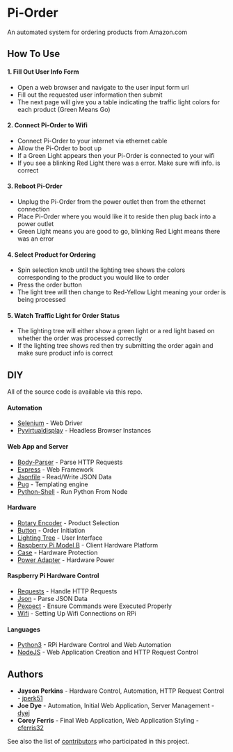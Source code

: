# Pi-Order

An automated system for ordering products from Amazon.com

## How To Use

#### 1. Fill Out User Info Form 
* Open a web browser and navigate to the user input form url
* Fill out the requested user information then submit
* The next page will give you a table indicating the traffic light colors for each product (Green Means Go)

#### 2. Connect Pi-Order to Wifi
* Connect Pi-Order to your internet via ethernet cable
* Allow the Pi-Order to boot up
* If a Green Light appears then your Pi-Order is connected to your wifi
* If you see a blinking Red Light there was a error. Make sure wifi info. is correct

#### 3. Reboot Pi-Order 
* Unplug the Pi-Order from the power outlet then from the ethernet connection
* Place Pi-Order where you would like it to reside then plug back into a power outlet
* Green Light means you are good to go, blinking Red Light means there was an error 

#### 4. Select Product for Ordering 
* Spin selection knob until the lighting tree shows the colors corresponding to the product you would like to order
* Press the order button
* The light tree will then change to Red-Yellow Light meaning your order is being processed

#### 5. Watch Traffic Light for Order Status
* The lighting tree will either show a green light or a red light based on whether the order was processed correctly
* If the lighting tree shows red then try submitting the order again and make sure product info is correct

## DIY
All of the source code is available via this repo.

#### Automation
* [Selenium](http://docs.seleniumhq.org/) - Web Driver
* [Pyvirtualdisplay](https://pypi.python.org/pypi/PyVirtualDisplay) - Headless Browser Instances

#### Web App and Server
* [Body-Parser](https://github.com/expressjs/body-parser) - Parse HTTP Requests
* [Express](http://expressjs.com/) - Web Framework
* [Jsonfile](https://www.npmjs.com/package/jsonfile) - Read/Write JSON Data
* [Pug](https://www.npmjs.com/package/pug) - Templating engine
* [Python-Shell](https://github.com/extrabacon/python-shell) - Run Python From Node

#### Hardware
* [Rotary Encoder](https://www.sunfounder.com/rotary-encoder-module.html) - Product Selection
* [Button](https://www.sunfounder.com/button-module.html) - Order Initiation 
* [Lighting Tree](https://www.amazon.com/gp/product/B00RIIGD30/ref=oh_aui_detailpage_o08_s00?ie=UTF8&psc=1) - User Interface
* [Raspberry Pi Model B](https://www.adafruit.com/products/998?gclid=COrEjMLNt9ACFQEEaQodHVwEfw) - Client Hardware Platform
* [Case](https://www.amazon.com/gp/product/B008VVXMK0/ref=oh_aui_detailpage_o05_s00?ie=UTF8&psc=1) - Hardware Protection
* [Power Adapter](https://www.amazon.com/gp/product/B007ZN5LE0/ref=oh_aui_detailpage_o04_s00?ie=UTF8&psc=1) - Hardware Power

#### Raspberry Pi Hardware Control
* [Requests](http://docs.python-requests.org/en/master/) - Handle HTTP Requests
* [Json](https://docs.python.org/2/library/json.html) - Parse JSON Data
* [Pexpect](https://pexpect.readthedocs.io/en/stable/) - Ensure Commands were Executed Properly
* [Wifi](https://wifi.readthedocs.io/en/latest/) - Setting Up Wifi Connections on RPi

#### Languages
* [Python3](https://www.python.org/) - RPi Hardware Control and Web Automation
* [NodeJS](https://www.nodejs.org/) - Web Application Creation and HTTP Request Control

## Authors

* **Jayson Perkins** - Hardware Control, Automation, HTTP Request Control - [jperk51](https://github.com/jperk51)
* **Joe Dye** - Automation, Initial Web Application, Server Management - [dyej](https://github.com/dyej)
* **Corey Ferris** - Final Web Application, Web Application Styling - [cferris32](https://github.com/cferris32)

See also the list of [contributors](https://github.com/dyej/pi-order/graphs/contributors) who participated in this project.


